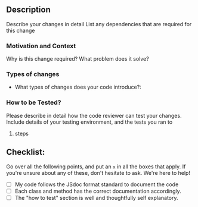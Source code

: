 ## Description

Describe your changes in detail
List any dependencies that are required for this change

### Motivation and Context

Why is this change required? What problem does it solve?

### Types of changes

- What types of changes does your code introduce?:

### How to be Tested?

Please describe in detail how the code reviewer can test your changes.
Include details of your testing environment, and the tests you ran to

1. steps

## Checklist:

Go over all the following points, and put an `x` in all the boxes that apply.
If you're unsure about any of these, don't hesitate to ask. We're here to help!

- [ ] My code follows the JSdoc format standard to document the code
- [ ] Each class and method has the correct documentation accordingly.
- [ ] The "how to test" section is well and thoughtfully self explanatory.
